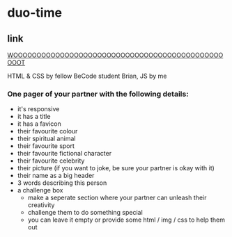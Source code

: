 # duo-time
## link
[WOOOOOOOOOOOOOOOOOOOOOOOOOOOOOOOOOOOOOOOOOOOOOOOOT](https://martekode.github.io/duo-time/)

HTML & CSS by fellow BeCode student Brian, JS by me

### One pager of your partner with the following details:
* it's responsive
* it has a title
* it has a favicon
* their favourite colour
* their spiritual animal
* their favourite sport
* their favourite fictional character
* their favourite celebrity
* their picture (if you want to joke, be sure your partner is okay with it)
* their name as a big header
* 3 words describing this person
* a challenge box
    * make a seperate section where your partner can unleash their creativity
    * challenge them to do something special
    * you can leave it empty or provide some html / img / css to help them out

